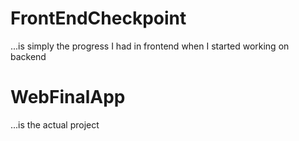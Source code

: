 # FrontEndCheckpoint
...is simply the progress I had in frontend when I started working on backend

# WebFinalApp
...is the actual project
